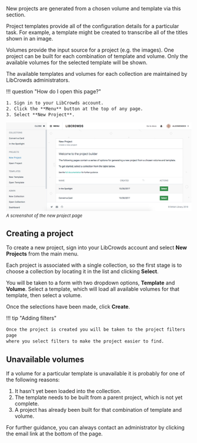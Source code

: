 New projects are generated from a chosen volume and template via this section.

Project templates provide all of the configuration details for a particular
task. For example, a template might be created to transcribe all of the titles
shown in an image.

Volumes provide the input source for a project (e.g. the images).
One project can be built for each combination of template and volume.
Only the available volumes for the selected template will be shown.

The available templates and volumes for each collection are maintained by
LibCrowds administrators.

!!! question "How do I open this page?"

    1. Sign in to your LibCrowds account.
    2. Click the **Menu** button at the top of any page.
    3. Select **New Project**.

![A screenshot of the new project page](/assets/img/project/new.png?raw=true)
<br><small>*A screenshot of the new project page*</small>

## Creating a project

To create a new project, sign into your LibCrowds account and select
**New Projects** from the main menu.

Each project is associated with a single collection, so the first stage is to
choose a collection by locating it in the list and clicking **Select**.

You will be taken to a form with two dropdown options, **Template** and
**Volume**. Select a template, which will load all available volumes for that
template, then select a volume.

Once the selections have been made, click **Create**.

!!! tip "Adding filters"

    Once the project is created you will be taken to the project filters page
    where you select filters to make the project easier to find.

## Unavailable volumes

If a volume for a particular template is unavailable it is probably for one
of the following reasons:

1. It hasn't yet been loaded into the collection.
2. The template needs to be built from a parent project, which is not yet
complete.
3. A project has already been built for that combination of template and
volume.

For further guidance, you can always contact an administrator by clicking the
email link at the bottom of the page.

